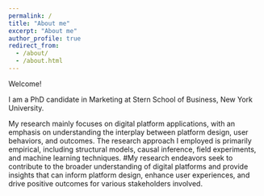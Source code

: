```yaml
---
permalink: /
title: "About me"
excerpt: "About me"
author_profile: true
redirect_from: 
  - /about/
  - /about.html
---
```


Welcome! 

I am a PhD candidate in Marketing at Stern School of Business, New York University. 

My research mainly focuses on digital platform applications, with an emphasis on understanding the interplay between platform design, user behaviors, and outcomes.
The research approach I employed is primarily empirical, including structural models, causal inference, field experiments, and machine learning techniques. #My research endeavors seek to contribute to the broader understanding of digital platforms and provide insights that can inform platform design, enhance user experiences, and drive positive outcomes for various stakeholders involved. 

